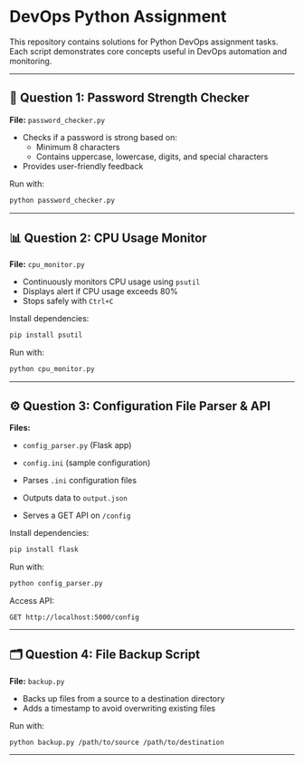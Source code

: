 # DevOps Python Assignment

This repository contains solutions for Python DevOps assignment tasks. Each script demonstrates core concepts useful in DevOps automation and monitoring.

---

## 🔧 Question 1: Password Strength Checker

**File:** `password_checker.py`

- Checks if a password is strong based on:
  - Minimum 8 characters
  - Contains uppercase, lowercase, digits, and special characters
- Provides user-friendly feedback

Run with:

```bash
python password_checker.py
```

---

## 📊 Question 2: CPU Usage Monitor

**File:** `cpu_monitor.py`

- Continuously monitors CPU usage using `psutil`
- Displays alert if CPU usage exceeds 80%
- Stops safely with `Ctrl+C`

Install dependencies:

```bash
pip install psutil
```

Run with:

```bash
python cpu_monitor.py
```

---

## ⚙️ Question 3: Configuration File Parser & API

**Files:**

- `config_parser.py` (Flask app)
- `config.ini` (sample configuration)

- Parses `.ini` configuration files
- Outputs data to `output.json`
- Serves a GET API on `/config`

Install dependencies:

```bash
pip install flask
```

Run with:

```bash
python config_parser.py
```

Access API:

```
GET http://localhost:5000/config
```

---

## 🗂️ Question 4: File Backup Script

**File:** `backup.py`

- Backs up files from a source to a destination directory
- Adds a timestamp to avoid overwriting existing files

Run with:

```bash
python backup.py /path/to/source /path/to/destination
```

---
